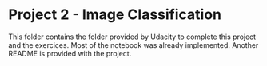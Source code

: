 # Project 2 - Image Classification
This folder contains the folder provided by Udacity to complete this project and the exercices. Most of the notebook was already implemented. Another README is provided with the project. 
